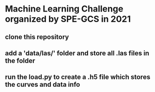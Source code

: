 
# Machine Learning Challenge organized by SPE-GCS in 2021

## clone this repository
## add a 'data/las/' folder and store all .las files in the folder
## run the load.py to create a .h5 file which stores the curves and data info
